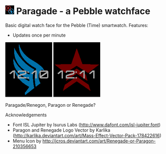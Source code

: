 # ![](resources/images/icon~color.png) Paragade - a Pebble watchface

Basic digital watch face for the Pebble (Time) smartwatch. Features:
  * Updates once per minute

![](screenshots/basalt_paragon_001.png)
![](screenshots/basalt_renegade_001.png)

Paragade/Renegon, Paragon or Renegade?

Acknowledgements

  * Font ISL Jupiter by Isurus Labs (http://www.dafont.com/isl-jupiter.font)
  * Paragon and Renegade Logo Vector by Karlika (http://karlika.deviantart.com/art/Mass-Effect-Vector-Pack-178422616)
  * Menu Icon by http://jcros.deviantart.com/art/Renegade-or-Paragon-210356653
